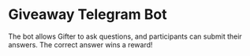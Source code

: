 # Giveaway Telegram Bot

The bot allows Gifter to ask questions, and participants can submit their answers. The correct answer wins a reward!

